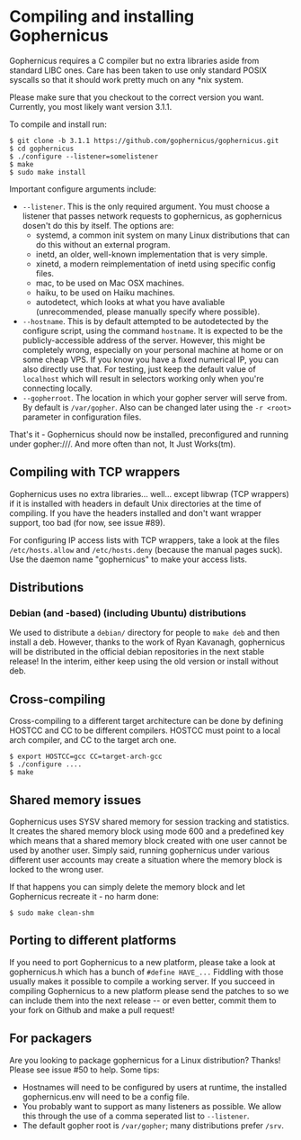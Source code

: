 # Compiling and installing Gophernicus

Gophernicus requires a C compiler but no extra libraries aside
from standard LIBC ones. Care has been taken to use only
standard POSIX syscalls so that it should work pretty much on
any \*nix system.

Please make sure that you checkout to the correct version you want.
Currently, you most likely want version 3.1.1.

To compile and install run:

```
$ git clone -b 3.1.1 https://github.com/gophernicus/gophernicus.git
$ cd gophernicus
$ ./configure --listener=somelistener
$ make
$ sudo make install
```

Important configure arguments include:

- `--listener`. This is the only required argument. You must
  choose a listener that passes network requests to
  gophernicus, as gophernicus dosen't do this by itself. The
  options are:
  - systemd, a common init system on many Linux distributions
    that can do this without an external program.
  - inetd, an older, well-known implementation that is very
    simple.
  - xinetd, a modern reimplementation of inetd using specific
    config files.
  - mac, to be used on Mac OSX machines.
  - haiku, to be used on Haiku machines.
  - autodetect, which looks at what you have avaliable
    (unrecommended, please manually specify where possible).
- `--hostname`. This is by default attempted to be autodetected
  by the configure script, using the command `hostname`. It is
  expected to be the publicly-accessible address of the server.
  However, this might be completely wrong, especially on your
  personal machine at home or on some cheap VPS. If you know you
  have a fixed numerical IP, you can also directly use that.
  For testing, just keep the default value of `localhost` which will
  result in selectors working only when you're connecting locally.
- `--gopherroot`. The location in which your gopher server will
  serve from. By default is `/var/gopher`. Also can be changed
  later using the `-r <root>` parameter in configuration files.

That's it - Gophernicus should now be installed, preconfigured
and running under gopher://<HOSTNAME>/. And more often than not,
It Just Works(tm).

## Compiling with TCP wrappers

Gophernicus uses no extra libraries... well... except libwrap
(TCP wrappers) if it is installed with headers in default Unix
directories at the time of compiling. If you have the headers
installed and don't want wrapper support, too bad (for now, see
issue #89).

For configuring IP access lists with TCP wrappers, take a look
at the files `/etc/hosts.allow` and `/etc/hosts.deny` (because the
manual pages suck). Use the daemon name "gophernicus" to
make your access lists.

## Distributions

### Debian (and -based) (including Ubuntu) distributions

We used to distribute a `debian/` directory for people to `make
deb` and then install a deb. However, thanks to the work of
Ryan Kavanagh, gophernicus will be distributed in the official
debian repositories in the next stable release! In the interim,
either keep using the old version or install without deb.

## Cross-compiling

Cross-compiling to a different target architecture can be done
by defining HOSTCC and CC to be different compilers. HOSTCC
must point to a local arch compiler, and CC to the target
arch one.

```
$ export HOSTCC=gcc CC=target-arch-gcc
$ ./configure ....
$ make
```

## Shared memory issues

Gophernicus uses SYSV shared memory for session tracking and
statistics. It creates the shared memory block using mode 600
and a predefined key which means that a shared memory block
created with one user cannot be used by another user. Simply
said, running gophernicus under various different user
accounts may create a situation where the memory block is locked
to the wrong user.

If that happens you can simply delete the memory block and
let Gophernicus recreate it - no harm done:

```
$ sudo make clean-shm
```

## Porting to different platforms

If you need to port Gophernicus to a new platform, please take a look at
gophernicus.h which has a bunch of `#define HAVE_...` Fiddling with those
usually makes it possible to compile a working server.
If you succeed in compiling Gophernicus to a new platform please send
the patches to <gophernicus at gophernicus dot org> so we can include
them into the next release -- or even better, commit them to your fork
on Github and make a pull request!

## For packagers

Are you looking to package gophernicus for a Linux
distribution? Thanks! Please see issue #50 to help. Some tips:

- Hostnames will need to be configured by users at runtime, the
  installed gophernicus.env will need to be a config file.
- You probably want to support as many listeners as possible.
  We allow this through the use of a comma seperated list to
  `--listener`.
- The default gopher root is `/var/gopher`; many distributions
  prefer `/srv`.
